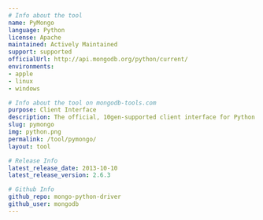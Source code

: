 ```yaml
---
# Info about the tool
name: PyMongo
language: Python
license: Apache
maintained: Actively Maintained
support: supported
officialUrl: http://api.mongodb.org/python/current/
environments:
- apple
- linux
- windows

# Info about the tool on mongodb-tools.com
purpose: Client Interface
description: The official, 10gen-supported client interface for Python applications.
slug: pymongo
img: python.png
permalink: /tool/pymongo/
layout: tool

# Release Info
latest_release_date: 2013-10-10
latest_release_version: 2.6.3

# Github Info
github_repo: mongo-python-driver
github_user: mongodb
---
```


